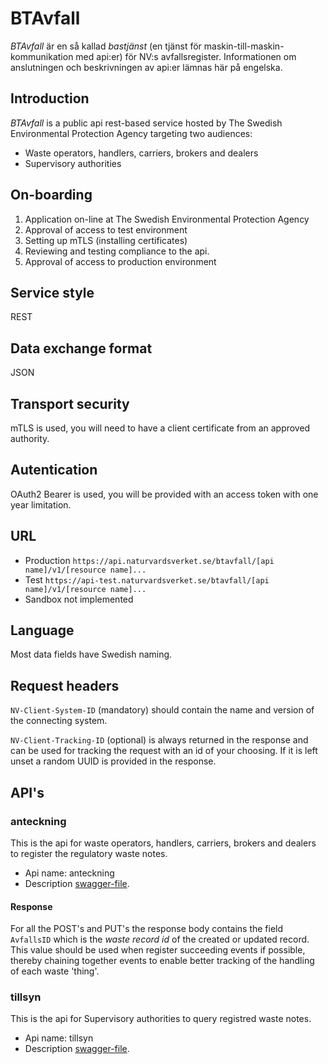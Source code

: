 # BTAvfall
<i>BTAvfall</i> är en så kallad <i>bastjänst</i> (en tjänst för maskin-till-maskin-kommunikation med api:er) för NV:s avfallsregister.
Informationen om anslutningen och beskrivningen av api:er lämnas här på engelska.

## Introduction
<i>BTAvfall</i> is a public api rest-based service hosted by The Swedish Environmental Protection Agency targeting two audiences:
<ul><li>Waste operators, handlers, carriers, brokers and dealers</li>
<li>Supervisory authorities</li></ul>

## On-boarding
<ol>
  <li>Application on-line at The Swedish Environmental Protection Agency</li>
  <li>Approval of access to test environment</li>
  <li>Setting up mTLS (installing certificates)
  <li>Reviewing and testing compliance to the api.</li>
  <li>Approval of access to production environment</li>
</ol>
                                           
## Service style
REST

## Data exchange format
JSON

## Transport security
mTLS is used, you will need to have a client certificate from an approved authority.

## Autentication
OAuth2 Bearer is used, you will be provided with an access token with one year limitation.

## URL
* Production `https://api.naturvardsverket.se/btavfall/[api name]/v1/[resource name]...`
* Test `https://api-test.naturvardsverket.se/btavfall/[api name]/v1/[resource name]...`
* Sandbox not implemented

## Language
Most data fields have Swedish naming.

## Request headers
`NV-Client-System-ID` (mandatory) should contain the name and version of the connecting system.

`NV-Client-Tracking-ID` (optional) is always returned in the response and can be used for tracking the request with an id of your choosing. If it is left unset a random UUID is provided in the response.

## API's
### anteckning
This is the api for waste operators, handlers, carriers, brokers and dealers
to register the regulatory waste notes. 

* Api name: anteckning
* Description [swagger-file](anteckning-v1-swagger.json).

#### Response
For all the POST's and PUT's the response body contains the field `AvfallsID` which is the _waste record id_ of the created or updated record. This value should be used when register succeeding events if possible, thereby chaining together events to enable better tracking of the handling of each waste 'thing'.

### tillsyn
This is the api for Supervisory authorities to query registred waste notes. 

* Api name: tillsyn
* Description [swagger-file]().

